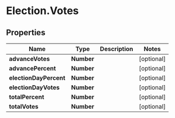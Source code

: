 # Election.Votes

## Properties
Name | Type | Description | Notes
------------ | ------------- | ------------- | -------------
**advanceVotes** | **Number** |  | [optional] 
**advancePercent** | **Number** |  | [optional] 
**electionDayPercent** | **Number** |  | [optional] 
**electionDayVotes** | **Number** |  | [optional] 
**totalPercent** | **Number** |  | [optional] 
**totalVotes** | **Number** |  | [optional] 


